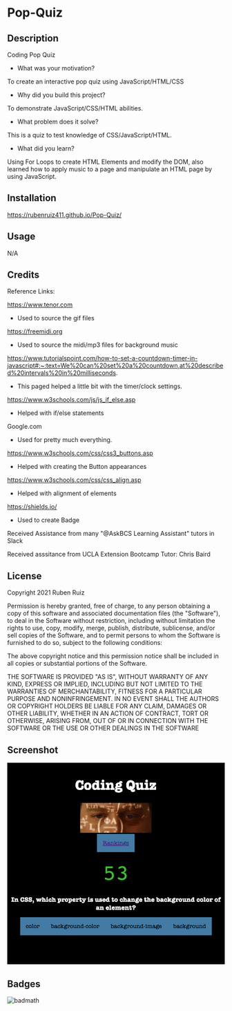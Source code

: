 # Pop-Quiz

## Description


Coding Pop Quiz

- What was your motivation?

To create an interactive pop quiz using JavaScript/HTML/CSS

- Why did you build this project? 

To demonstrate JavaScript/CSS/HTML abilities.

- What problem does it solve?

This is a quiz to test knowledge of CSS/JavaScript/HTML.

- What did you learn?

Using For Loops to create HTML Elements and modify the DOM, also learned how to apply music to a page and manipulate an HTML page by using JavaScript. 

## Installation

https://rubenruiz411.github.io/Pop-Quiz/

## Usage

N/A

## Credits

Reference Links:

https://www.tenor.com
- Used to source the gif files

https://freemidi.org
- Used to source the midi/mp3 files for background music

https://www.tutorialspoint.com/how-to-set-a-countdown-timer-in-javascript#:~:text=We%20can%20set%20a%20countdown,at%20described%20intervals%20in%20milliseconds.
- This paged helped a little bit with the timer/clock settings. 

https://www.w3schools.com/js/js_if_else.asp
- Helped with if/else statements

Google.com
- Used for pretty much everything.

https://www.w3schools.com/css/css3_buttons.asp
- Helped with creating the Button appearances

https://www.w3schools.com/css/css_align.asp
- Helped with alignment of elements

https://shields.io/
- Used to create Badge

Received Assistance from many "@AskBCS Learning Assistant" tutors in Slack

Received asssitance from UCLA Extension Bootcamp Tutor: Chris Baird


## License

Copyright 2021 Ruben Ruiz 

Permission is hereby granted, free of charge, to any person obtaining a copy of this software and associated documentation files (the "Software"), to deal in the Software without restriction, including without limitation the rights to use, copy, modify, merge, publish, distribute, sublicense, and/or sell copies of the Software, and to permit persons to whom the Software is furnished to do so, subject to the following conditions:  
    
The above copyright notice and this permission notice shall be included in all copies or substantial portions of the Software. 
    
THE SOFTWARE IS PROVIDED "AS IS", WITHOUT WARRANTY OF ANY KIND, EXPRESS OR IMPLIED, INCLUDING BUT NOT LIMITED TO THE WARRANTIES OF MERCHANTABILITY, FITNESS FOR A PARTICULAR PURPOSE AND NONINFRINGEMENT. IN NO EVENT SHALL THE AUTHORS OR COPYRIGHT HOLDERS BE LIABLE FOR ANY CLAIM, DAMAGES OR OTHER LIABILITY, WHETHER IN AN ACTION OF CONTRACT, TORT OR OTHERWISE, ARISING FROM, OUT OF OR IN CONNECTION WITH THE SOFTWARE OR THE USE OR OTHER DEALINGS IN THE SOFTWARE

## Screenshot

![screenshot](/assets/imgs/popquizscreenshot.png)

## Badges

![badmath](https://img.shields.io/badge/PopQuiz-Final-blue)
